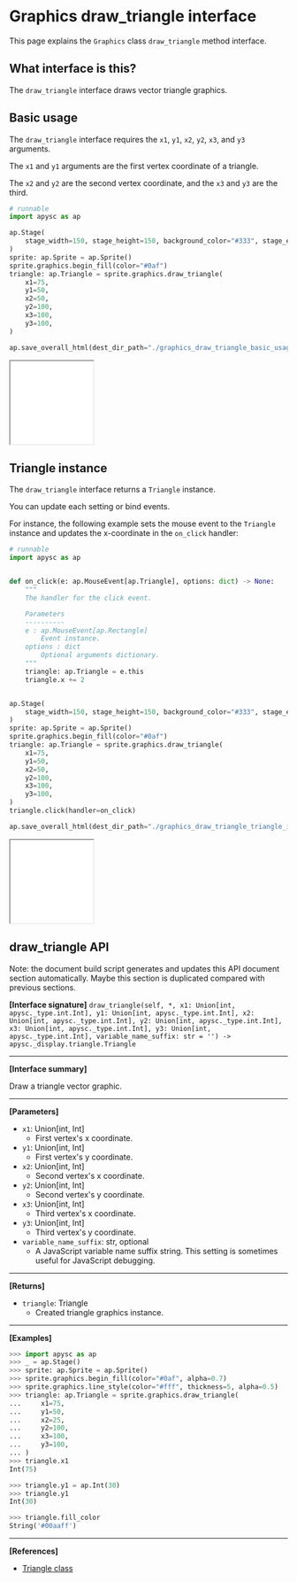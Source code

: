 
# Graphics draw_triangle interface

This page explains the `Graphics` class `draw_triangle` method interface.

## What interface is this?

The `draw_triangle` interface draws vector triangle graphics.

## Basic usage

The `draw_triangle` interface requires the `x1`, `y1`, `x2`, `y2`, `x3`, and `y3` arguments.

The `x1` and `y1` arguments are the first vertex coordinate of a triangle.

The `x2` and `y2` are the second vertex coordinate, and the `x3` and `y3` are the third.

```py
# runnable
import apysc as ap

ap.Stage(
    stage_width=150, stage_height=150, background_color="#333", stage_elem_id="stage"
)
sprite: ap.Sprite = ap.Sprite()
sprite.graphics.begin_fill(color="#0af")
triangle: ap.Triangle = sprite.graphics.draw_triangle(
    x1=75,
    y1=50,
    x2=50,
    y2=100,
    x3=100,
    y3=100,
)

ap.save_overall_html(dest_dir_path="./graphics_draw_triangle_basic_usage/")
```

<iframe src="static/graphics_draw_triangle_basic_usage/index.html" width="150" height="150"></iframe>

## Triangle instance

The `draw_triangle` interface returns a `Triangle` instance.

You can update each setting or bind events.

For instance, the following example sets the mouse event to the `Triangle` instance and updates the x-coordinate in the `on_click` handler:

```py
# runnable
import apysc as ap


def on_click(e: ap.MouseEvent[ap.Triangle], options: dict) -> None:
    """
    The handler for the click event.

    Parameters
    ----------
    e : ap.MouseEvent[ap.Rectangle]
        Event instance.
    options : dict
        Optional arguments dictionary.
    """
    triangle: ap.Triangle = e.this
    triangle.x += 2


ap.Stage(
    stage_width=150, stage_height=150, background_color="#333", stage_elem_id="stage"
)
sprite: ap.Sprite = ap.Sprite()
sprite.graphics.begin_fill(color="#0af")
triangle: ap.Triangle = sprite.graphics.draw_triangle(
    x1=75,
    y1=50,
    x2=50,
    y2=100,
    x3=100,
    y3=100,
)
triangle.click(handler=on_click)

ap.save_overall_html(dest_dir_path="./graphics_draw_triangle_triangle_instance/")
```

<iframe src="static/graphics_draw_triangle_triangle_instance/index.html" width="150" height="150"></iframe>

## draw_triangle API

<!-- Docstring: apysc._display.graphics.Graphics.draw_triangle -->

<span class="inconspicuous-txt">Note: the document build script generates and updates this API document section automatically. Maybe this section is duplicated compared with previous sections.</span>

**[Interface signature]** `draw_triangle(self, *, x1: Union[int, apysc._type.int.Int], y1: Union[int, apysc._type.int.Int], x2: Union[int, apysc._type.int.Int], y2: Union[int, apysc._type.int.Int], x3: Union[int, apysc._type.int.Int], y3: Union[int, apysc._type.int.Int], variable_name_suffix: str = '') -> apysc._display.triangle.Triangle`<hr>

**[Interface summary]**

Draw a triangle vector graphic.<hr>

**[Parameters]**

- `x1`: Union[int, Int]
  - First vertex's x coordinate.
- `y1`: Union[int, Int]
  - First vertex's y coordinate.
- `x2`: Union[int, Int]
  - Second vertex's x coordinate.
- `y2`: Union[int, Int]
  - Second vertex's y coordinate.
- `x3`: Union[int, Int]
  - Third vertex's x coordinate.
- `y3`: Union[int, Int]
  - Third vertex's y coordinate.
- `variable_name_suffix`: str, optional
  - A JavaScript variable name suffix string. This setting is sometimes useful for JavaScript debugging.

<hr>

**[Returns]**

- `triangle`: Triangle
  - Created triangle graphics instance.

<hr>

**[Examples]**

```py
>>> import apysc as ap
>>> _ = ap.Stage()
>>> sprite: ap.Sprite = ap.Sprite()
>>> sprite.graphics.begin_fill(color="#0af", alpha=0.7)
>>> sprite.graphics.line_style(color="#fff", thickness=5, alpha=0.5)
>>> triangle: ap.Triangle = sprite.graphics.draw_triangle(
...     x1=75,
...     y1=50,
...     x2=25,
...     y2=100,
...     x3=100,
...     y3=100,
... )
>>> triangle.x1
Int(75)

>>> triangle.y1 = ap.Int(30)
>>> triangle.y1
Int(30)

>>> triangle.fill_color
String('#00aaff')
```

<hr>

**[References]**

- [Triangle class](https://simon-ritchie.github.io/apysc/en/triangle.html)